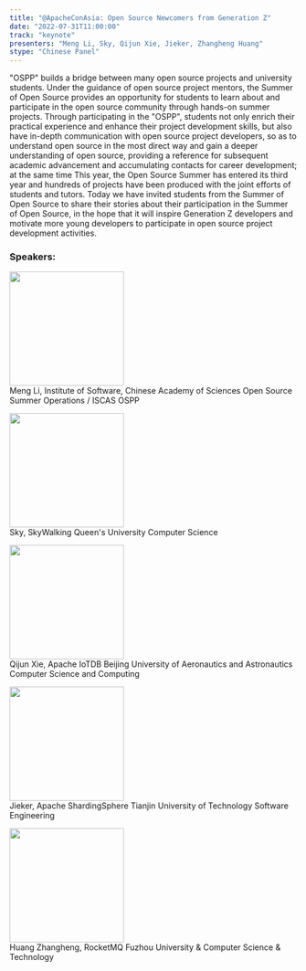 ```yaml
---
title: "@ApacheConAsia: Open Source Newcomers from Generation Z"
date: "2022-07-31T11:00:00" 
track: "keynote"
presenters: "Meng Li, Sky, Qijun Xie, Jieker, Zhangheng Huang"
stype: "Chinese Panel"
---
```

"OSPP" builds a bridge between many open source projects and university students. Under the guidance of open source project mentors, the Summer of Open Source provides an opportunity for students to learn about and participate in the open source community through hands-on summer projects. Through participating in the "OSPP", students not only enrich their practical experience and enhance their project development skills, but also have in-depth communication with open source project developers, so as to understand open source in the most direct way and gain a deeper understanding of open source, providing a reference for subsequent academic advancement and accumulating contacts for career development; at the same time This year, the Open Source Summer has entered its third year and hundreds of projects have been produced with the joint efforts of students and tutors. Today we have invited students from the Summer of Open Source to share their stories about their participation in the Summer of Open Source, in the hope that it will inspire Generation Z developers and motivate more young developers to participate in open source project development activities.

### Speakers: 
<img src="images/speaker/2011.png" width="200" /><br>
Meng Li, Institute of Software, Chinese Academy of Sciences Open Source Summer Operations / ISCAS OSPP 

<img src="images/speaker/2011_1.png" width="200" /><br>
Sky, SkyWalking Queen's University Computer Science


<img src="images/speaker/2011_2.png" width="200" /><br>
Qijun Xie, Apache IoTDB Beijing University of Aeronautics and Astronautics Computer Science and Computing


<img src="images/speaker/2011_3.png" width="200" /><br>
Jieker, Apache ShardingSphere Tianjin University of Technology Software Engineering

<img src="images/speaker/2011_4.png" width="200" /><br>
Huang Zhangheng, RocketMQ Fuzhou University & Computer Science & Technology